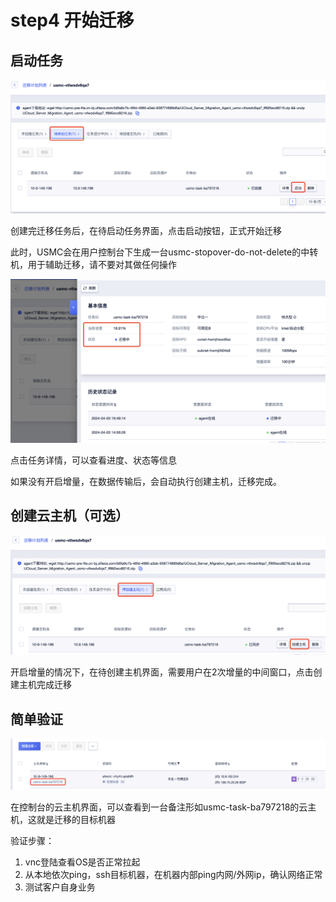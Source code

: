 # step4 开始迁移

## 启动任务

![](/images/start_agent.png)

创建完迁移任务后，在待启动任务界面，点击启动按钮，正式开始迁移

此时，USMC会在用户控制台下生成一台usmc-stopover-do-not-delete的中转机，用于辅助迁移，请不要对其做任何操作

![](/images/task_detail.png)

点击任务详情，可以查看进度、状态等信息

如果没有开启增量，在数据传输后，会自动执行创建主机，迁移完成。

## 创建云主机（可选）

![](/images/create_target_uhost.png)

开启增量的情况下，在待创建主机界面，需要用户在2次增量的中间窗口，点击创建主机完成迁移

## 简单验证

![](/images/target_uhost.png)

在控制台的云主机界面，可以查看到一台备注形如usmc-task-ba797218的云主机，这就是迁移的目标机器

验证步骤：
1. vnc登陆查看OS是否正常拉起
2. 从本地依次ping，ssh目标机器，在机器内部ping内网/外网ip，确认网络正常
3. 测试客户自身业务